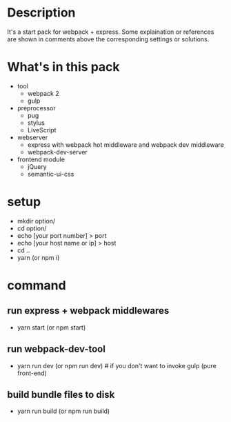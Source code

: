 # Description
It's a start pack for webpack + express.
Some explaination or references are shown in comments above the corresponding settings or solutions.

# What's in this pack
  * tool
    * webpack 2
    * gulp
  * preprocessor
  	* pug
    * stylus
    * LiveScript
  * webserver
  	* express with webpack hot middleware and webpack dev middleware
    * webpack-dev-server
  * frontend module
    * jQuery
    * semantic-ui-css

# setup
  * mkdir option/
  * cd option/
  * echo [your port number] > port
  * echo [your host name or ip] > host
  * cd ..
  * yarn (or npm i)

# command

## run express + webpack middlewares
  * yarn start (or npm start)


## run webpack-dev-tool
  * yarn run dev (or npm run dev) # if you don't want to invoke gulp (pure front-end)

## build bundle files to disk
  * yarn run build (or npm run build)
